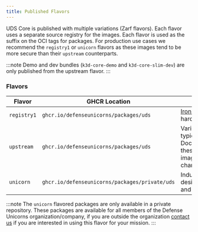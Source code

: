 ```yaml
---
title: Published Flavors
---
```


UDS Core is published with multiple variations (Zarf flavors). Each flavor uses a separate source registry for the images. Each flavor is used as the suffix on the OCI tags for packages. For production use cases we recommend the `registry1` or `unicorn` flavors as these images tend to be more secure than their `upstream` counterparts.

:::note
Demo and dev bundles (`k3d-core-demo` and `k3d-core-slim-dev`) are only published from the upstream flavor.
:::

### Flavors

| Flavor                | GHCR Location                                  | Image Source                                                                                                         |
| --------------------- | ---------------------------------------------- | -------------------------------------------------------------------------------------------------------------------- |
| `registry1`           | `ghcr.io/defenseunicorns/packages/uds`         | [Ironbank](https://p1.dso.mil/services/iron-bank) - DoD hardened images                                              |
| `upstream`            | `ghcr.io/defenseunicorns/packages/uds`         | Various sources, typically DockerHub/GHCR/Quay, these are the default images used by helm charts                     |
| `unicorn`             | `ghcr.io/defenseunicorns/packages/private/uds` | Industry best images designed with security and minimalism in mind                                                   |

:::note
The `unicorn` flavored packages are only available in a private repository. These packages are available for all members of the Defense Unicorns organization/company, if you are outside the organization [contact us](https://www.defenseunicorns.com/contactus) if you are interested in using this flavor for your mission.
:::
